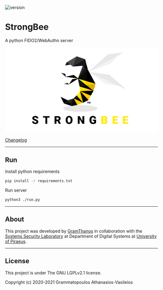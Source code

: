 ![version](https://img.shields.io/badge/StrongBee-v0.0.3--beta-yellow.svg)

# StrongBee

A python FIDO2/WebAuthn server

![strongbee-banner](strongbee.png)

[Changelog](CHANGELOG.md)


---

## Run


Install python requirements
```bash
pip install -r requirements.txt
```

Run server
```bash
python3 ./run.py
```


---

## About

This project was developed by [GramThanos](https://www.linkedin.com/in/gramthanos/) in collaboration with the [Systems Security Laboratory](https://ssl.ds.unipi.gr/) at Department of Digital Systems at [University of Piraeus](https://www.unipi.gr/).

---

## License

This project is under The GNU LGPLv2.1 license.

Copyright (c) 2020-2021 Grammatopoulos Athanasios-Vasileios
